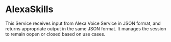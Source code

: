 # AlexaSkills

This Service receives input from Alexa Voice Service in JSON format, and returns appropriate output in the same JSON format. 
It manages the session to remain oopen or closed based on use cases.
